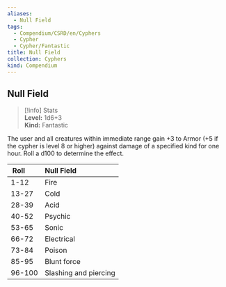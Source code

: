 ```yaml
---
aliases:
  - Null Field
tags:
  - Compendium/CSRD/en/Cyphers
  - Cypher
  - Cypher/Fantastic
title: Null Field
collection: Cyphers
kind: Compendium
---
```

## Null Field  
>[!info] Stats  
> **Level:** 1d6+3  
> **Kind:** Fantastic
  
The user and all creatures within immediate range gain +3 to Armor (+5 if the cypher is level 8 or higher) against damage of a specified kind for one hour. Roll a d100 to determine the effect.  

|  Roll &nbsp; &nbsp; &nbsp; | Null Field  |  
| ------------- | :----------- |  
| 1-12 | Fire |  
| 13-27 | Cold |  
| 28-39 | Acid |  
| 40-52 | Psychic |  
| 53-65 | Sonic |  
| 66-72 | Electrical |  
| 73-84 | Poison |  
| 85-95 | Blunt force |  
| 96-100 | Slashing and piercing |